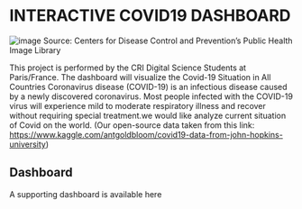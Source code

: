 # INTERACTIVE COVID19 DASHBOARD
![image](https://user-images.githubusercontent.com/72027409/121660016-2853e980-caa3-11eb-936f-8d29e47b54bf.png)
Source: Centers for Disease Control and Prevention’s Public Health Image Library 

This project is performed by the CRI Digital Science Students at Paris/France. The dashboard will visualize the Covid-19 Situation in All Countries Coronavirus disease (COVID-19) is an infectious disease caused by a newly discovered coronavirus. Most people infected with the COVID-19 virus will experience mild to moderate respiratory illness and recover without requiring special treatment.we would like analyze current situation of Covid on the world.
(Our open-source data taken from this link: https://www.kaggle.com/antgoldbloom/covid19-data-from-john-hopkins-university)

## Dashboard

A supporting dashboard is available here
